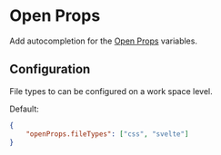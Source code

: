 # Open Props

Add autocompletion for the [Open Props](https://open-props.style/) variables.

## Configuration

File types to can be configured on a work space level.

Default:

```json
{
	"openProps.fileTypes": ["css", "svelte"]
}
```
